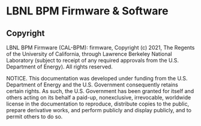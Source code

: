 # LBNL BPM Firmware & Software

## Copyright

LBNL BPM Firmware  (CAL-BPM): firmware, Copyright (c) 2021, The Regents of the University of California, through Lawrence Berkeley National Laboratory (subject to receipt of any required approvals from the U.S. Department of Energy). All rights reserved.

NOTICE. This documentation was developed under funding from the U.S. Department of Energy and the U.S. Government consequently retains certain rights. As such, the U.S. Government has been granted for itself and others acting on its behalf a paid-up, nonexclusive, irrevocable, worldwide license in the documentation to reproduce, distribute copies to the public, prepare derivative works, and perform publicly and display publicly, and to permit others to do so.